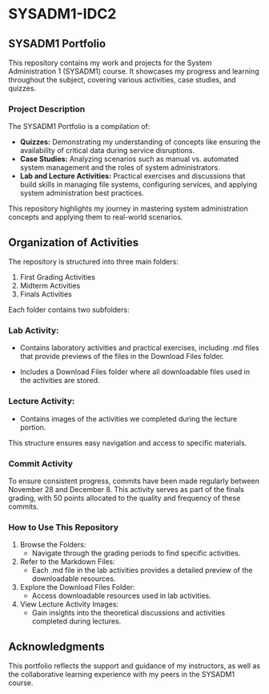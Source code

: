# SYSADM1-IDC2

## SYSADM1 Portfolio 

This repository contains my work and projects for the System Administration 1 (SYSADM1) course. It showcases my progress and learning throughout the subject, covering various activities, case studies, and quizzes.

### Project Description 

The SYSADM1 Portfolio is a compilation of:

- **Quizzes:** Demonstrating my understanding of concepts like ensuring the availability of critical data during service disruptions.
- **Case Studies:** Analyzing scenarios such as manual vs. automated system management and the roles of system administrators.
- **Lab and Lecture Activities:** Practical exercises and discussions that build skills in managing file systems, configuring services, and applying system administration best practices.

This repository highlights my journey in mastering system administration concepts and applying them to real-world scenarios.

## Organization of Activities

The repository is structured into three main folders:

1. First Grading Activities
2. Midterm Activities
3. Finals Activities

Each folder contains two subfolders:

### Lab Activity:

- Contains laboratory activities and practical exercises, including .md files that provide previews of the files in the Download Files folder.
  
- Includes a Download Files folder where all downloadable files used in the activities are stored.
  
### Lecture Activity:

- Contains images of the activities we completed during the lecture portion.
  
This structure ensures easy navigation and access to specific materials.

### Commit Activity
To ensure consistent progress, commits have been made regularly between November 28 and December 8. This activity serves as part of the finals grading, with 50 points allocated to the quality and frequency of these commits.

### How to Use This Repository

1. Browse the Folders:
     - Navigate through the grading periods to find specific activities.
2. Refer to the Markdown Files:
     - Each .md file in the lab activities provides a detailed preview of the downloadable resources.
3. Explore the Download Files Folder:
     - Access downloadable resources used in lab activities.
4. View Lecture Activity Images:
     - Gain insights into the theoretical discussions and activities completed during lectures.
  
## Acknowledgments
This portfolio reflects the support and guidance of my instructors, as well as the collaborative learning experience with my peers in the SYSADM1 course.
